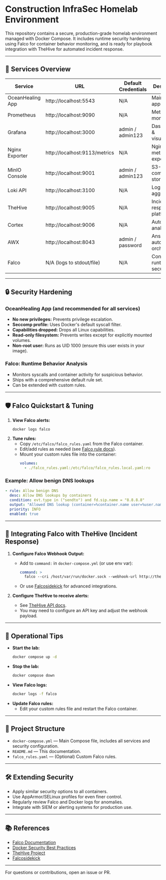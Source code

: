 # Construction InfraSec Homelab Environment

This repository contains a secure, production-grade homelab environment managed with Docker Compose. It includes runtime security hardening using Falco for container behavior monitoring, and is ready for playbook integration with TheHive for automated incident response.

---

## 🚀 Services Overview

| Service           | URL                                 | Default Credentials     | Description |
|-------------------|-------------------------------------|------------------------|-------------|
| OceanHealing App  | http://localhost:5543               | N/A                    | Main application |
| Prometheus        | http://localhost:9090               | N/A                    | Metrics & monitoring |
| Grafana           | http://localhost:3000               | admin / admin123       | Dashboards & visualization |
| Nginx Exporter    | http://localhost:9113/metrics       | N/A                    | Nginx metrics exporter |
| MinIO Console     | http://localhost:9001               | admin / admin123       | S3-compatible storage |
| Loki API          | http://localhost:3100               | N/A                    | Log aggregation |
| TheHive           | http://localhost:9005               | N/A                    | Incident response platform |
| Cortex            | http://localhost:9006               | N/A                    | Automated analysis |
| AWX               | http://localhost:8043               | admin / password       | Ansible automation & orchestration |
| Falco             | N/A (logs to stdout/file)           | N/A                    | Container runtime security |

---

## 🔒 Security Hardening

### OceanHealing App (and recommended for all services)
- **No new privileges:** Prevents privilege escalation.
- **Seccomp profile:** Uses Docker's default syscall filter.
- **Capabilities dropped:** Drops all Linux capabilities.
- **Read-only filesystem:** Prevents writes except for explicitly mounted volumes.
- **Non-root user:** Runs as UID 1000 (ensure this user exists in your image).

### Falco: Runtime Behavior Analysis
- Monitors syscalls and container activity for suspicious behavior.
- Ships with a comprehensive default rule set.
- Can be extended with custom rules.

---

## 🛡️ Falco Quickstart & Tuning

1. **View Falco alerts:**
   ```bash
   docker logs falco
   ```
2. **Tune rules:**
   - Copy `/etc/falco/falco_rules.yaml` from the Falco container.
   - Edit/add rules as needed (see [Falco rule docs](https://falco.org/docs/rules/)).
   - Mount your custom rules file into the container:
     ```yaml
     volumes:
       - ./falco_rules.yaml:/etc/falco/falco_rules.local.yaml:ro
     ```

### Example: Allow benign DNS lookups
```yaml
- rule: Allow benign DNS
  desc: Allow DNS lookups by containers
  condition: evt.type in ("sendto") and fd.sip.name = "8.8.8.8"
  output: "Allowed DNS lookup (container=%container.name user=%user.name)"
  priority: INFO
  enabled: true
```

---

## 🔗 Integrating Falco with TheHive (Incident Response)

1. **Configure Falco Webhook Output:**
   - Add to `command:` in `docker-compose.yml` (or use env var):
     ```yaml
     command: >
       falco --cri /host/var/run/docker.sock --webhook-url http://thehive:9005/api/alert
     ```
   - Or use [Falcosidekick](https://github.com/falcosecurity/falcosidekick) for advanced integrations.

2. **Configure TheHive to receive alerts:**
   - See [TheHive API docs](https://docs.thehive-project.org/).
   - You may need to configure an API key and adjust the webhook payload.

---

## 📝 Operational Tips

- **Start the lab:**
  ```bash
  docker compose up -d
  ```
- **Stop the lab:**
  ```bash
  docker compose down
  ```
- **View Falco logs:**
  ```bash
  docker logs -f falco
  ```
- **Update Falco rules:**
  - Edit your custom rules file and restart the Falco container.

---

## 📂 Project Structure

- `docker-compose.yml` — Main Compose file, includes all services and security configuration.
- `README.md` — This documentation.
- `falco_rules.yaml` — (Optional) Custom Falco rules.

---

## 🛠️ Extending Security
- Apply similar security options to all containers.
- Use AppArmor/SELinux profiles for even finer control.
- Regularly review Falco and Docker logs for anomalies.
- Integrate with SIEM or alerting systems for production use.

---

## 📚 References
- [Falco Documentation](https://falco.org/docs/)
- [Docker Security Best Practices](https://docs.docker.com/engine/security/)
- [TheHive Project](https://thehive-project.org/)
- [Falcosidekick](https://github.com/falcosecurity/falcosidekick)

---

For questions or contributions, open an issue or PR.
